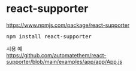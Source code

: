 # react-supporter

https://www.npmjs.com/package/react-supporter
<pre>
npm install react-supporter
</pre>

시용 예  
https://github.com/automatethem/react-supporter/blob/main/examples/app/app/App.js
